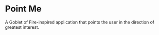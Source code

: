 # Point Me

A Goblet of Fire-inspired application that points the user in the direction of greatest interest.
